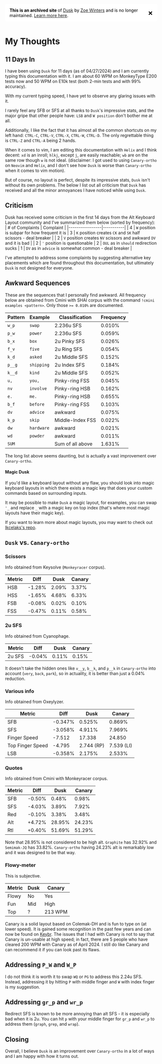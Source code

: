 <div class="collapsible" style="display: inline-flex; align-items: center; justify-content: left; border-radius: 5px; padding: 0px 15px; margin-bottom: 10px; background-color: #ffffffff; color: black;">

  <div style="margin-right: 15px;">
    <b>This is an archived site </b> of <a href="https://luminespire.github.io/dusk/">Dusk</a> by <a href="https://github.com/Aorta3698">Zoe Winters</a> and is no longer maintained. <a href="https://github.com/luminespire/dusk/blob/main/README.md">Learn more here</a>.
  </div>

  <span class="close" style="cursor: pointer; font-size: 24px; font-weight: bold; position: relative;">&times;</span>

</div>

<script>
  const banner = document.querySelector('.collapsible');
  const closeButton = banner.querySelector('.close');

  if (localStorage.getItem('bannerClosed') === 'true') {
    banner.style.display = 'none';
  }

  closeButton.addEventListener('click', (event) => {
    banner.style.display = 'none';
    localStorage.setItem('bannerClosed', 'true');
  });
</script>


# My Thoughts
<!-- toc -->

## 11 Days In
I have been using `Dusk` for 11 days (as of 04/27/2024) and I am currently typing this documentation with it. I am about 60 WPM on MonkeyType E200 tests now and 50 WPM on E10k test (both 2-min tests and with 99% accuracy).

With my current typing speed, I have yet to observe any glaring issues with it. 

I rarely feel any SFB or SFS at all thanks to `Dusk`'s impressive stats, and the major gripe that other people have: `LSB` and `W position` don't bother me at all. 

Additionally, I like the fact that it has almost all the common shortcuts on my left hand: 
`CTRL-C`, `CTRL-V`, `CTRL-X`, `CTRL-W`, `CTRL-D`. The only regrettable thing is `CTRL-Z` and `CTRL-A` being 2 hands.

When it comes to vim, I am editing this documentation with `Helix` and I think decent: `xd` is an inroll; `hlkj`, except `j`, are easily reachable; `wb` are on the same row though `w` is not ideal.  (disclaimer: I got used to using `Canary-ortho` on `Neovim` and `Helix`, and I don't see how `Dusk` is worse than `Canary-ortho` when it comes to vim motion).


But of course, no layout is perfect, despite its impressive stats, `Dusk` isn't without its own problems. The below I list out all criticism that `Dusk` has received and all the minor annoyances I have noticed while using `Dusk`.

## Criticism
Dusk has received some criticism in the first 14 days from the Alt Keyboard Layout community and I've summarized them below (sorted by frequency):
| # of Complaints | Complaint |
|-----------------|-----------|
|       4         | `W` position is subpar for how frequent it is
|       3         | `K` position creates `CK` and `SK` half scissors - deal breaker |
|       2         | `V` position creates `NV` scissors and awkward `DV` and it is bad |
|       2         | `'` position is questionable
|       2         | `OUL` as in `should` redirection sucks
|       1         | `DV` as in `advice` is somewhat common - deal breaker |

I've attempted to address some complaints by suggesting alternative key placements which are found throughout this documentation, but ultimately `Dusk` is not designed for everyone.

## Awkward Sequences
These are the sequences that I personally find awkward.
All frequency below are obtained from Cmini with SHAI corpus
with the command ```!cmini examples <pattern>```. Only those `>= 0.010%` are documented.

| Pattern | Example    | Classification   | Frequency| 
|---------|------------|------------------|----------|
| `w_p`   | `swap`     | 2.236u SFS       | 0.010%   |
| `p_w`   | `power`    | 2.236u SFS       | 0.059%   |
| `b_x`   | `box`      | 2u Pinky SFS     | 0.026%   |
| `f_v`   | `five`     | 2u Ring SFS      | 0.054%   |
| `k_d`   | `asked`    | 2u Middle SFS    | 0.152%   |
| `p__g`  | `shipping` | 2u Index SFS     | 0.184%   |
| `k__d`  | `kind`     | 2u Middle SFS    | 0.052%   |
| `u,`    | `you,`     | Pinky-ring FSS   | 0.045%   |
| `nv`    | `involve`  | Pinky-ring HSB   | 0.162%   |
| `e.`    | `me.`      | Pinky-ring HSB   | 0.655%   |
| `b_f`   | `before`   | Pinky-ring FSS   | 0.103%   |
| `dv`    | `advice`   | awkward          | 0.075%   |
| `k_p`   | `skip`     | Middle-Index FSS | 0.022%   |
| `dw`    | `hardware` | awkward          | 0.021%   |
| `wd`    | `powder`   | awkward          | 0.011%   | 
| `SUM`   |            | Sum of all above | 1.631%   | 

The long list above seems daunting, but is actually a vast improvement over `Canary-ortho`.

#### Magic Dusk
If you'd like a keyboard layout without any flaw, you should look into magic keyboard layouts in which there exists a magic key that does your custom commands based on surrounding inputs.

It may be possible to make `Dusk` a magic layout, for examples, you can swap `'_` and replace `_` with a magic key on top index (that's where most magic layouts have their magic key).

If you want to learn more about magic layouts, you may want to check out [Ikcelaks's repo](https://github.com/Ikcelaks/keyboard_layouts/blob/main/magic_sturdy/magic_sturdy.md).

## `Dusk` vs. `Canary-ortho`

### Scissors
Info obtained from Keysolve (`Monkeyracer` corpus).

| Metric | Diff       | Dusk  | Canary |
|--------|------------|-------|--------|
|  HSB   |  -1.28%    | 2.09% | 3.37%  |
|  HSS   |  -1.65%    | 4.68% | 6.33%  |
|  FSB   |  -0.08%    | 0.02% | 0.10%  |
|  FSS   |  -0.47%    | 0.11% | 0.58%  |

### 2u SFS
Info obtained from Cyanophage.

| Metric    | Diff       | Dusk  | Canary |
|-----------|------------|-------|--------|
|  2u SFS   |  -0.04%    | 0.11% | 0.15%  |

It doesn't take the hidden ones like `v__y`, `b__k`, and `p__k` in `Canary-ortho` into account (`very`, `back`, `park`), so in actuality, it is better than just a 0.04% reduction.

### Various info
Info obtained from Oxeylyzer.

| Metric            | Diff         | Dusk       | Canary     |
|-------------------|--------------|------------|------------|
|  SFB              |  -0.347%     | 0.525%     | 0.869%     |
|  SFS              |  -3.058%     | 4.911%     | 7.969%     |
|  Finger Speed     |  -7.512      | 17.338     | 24.850     |
|  Top Finger Speed |  -4.795      | 2.744 (RP) | 7.539 (LI) |
|  LSB              |  -0.358%     | 2.175%     | 2.533%     |

### Quotes
Info obtained from Cmini with Monkeyracer corpus.

| Metric | Diff       | Dusk   | Canary |
|--------|------------|--------|--------|
|  SFB   |  -0.50%    | 0.48%  | 0.98%  | 
|  SFS   |  -4.03%    | 3.89%  | 7.92%  |
|  Red   |  -0.10%    | 3.38%  | 3.48%  |
|  Alt   |  +4.72%    | 28.95% | 24.23% |
|  Rtl   |  +0.40%    | 51.69% | 51.29% |

Note that 28.95% is not considered to be high alt. `Graphite` has 32.92% and `Semimak-JQ` has 33.82%. `Canary-ortho` having 24.23% alt is remarkably low and it was designed to be that way.

### Flowy-meter
This is subjective.

| Metric | Dusk   | Canary  |
|--------|--------|---------|
| Flowy  | No     | Yes     |
| Fun    | Mid    | High    |
| Top    | ?      | 213 WPM |

Canary is a solid layout based on Colemak-DH and is fun to type on (at lower speed). It is gained some recognition in the past few years and can now be found on [Keybr](https://www.keybr.com/layouts). The issues that I had with Canary is not to say that Canary is un-usable at high speed; in fact, there are 5 people who have cleared 200 WPM with Canary as of April 2024. I still do like Canary and can recommend it if you can look past its flaws.




## Addressing `P_W` and `W_P`
I do not think it is worth it to swap `WQ` or `PG` to address this 2.24u SFS. Instead, addressing it by hitting `P` with middle finger and `W` with index finger is my suggestion.

## Addressing `gr_p` and `wr_p`
Redirect SFS is known to be more annoying than alt SFS - it is especially bad when it is 2u. You can hit `p` with your middle finger for `gr_p` and `wr_p` to address them (`graph`, `grep`, and `wrap`).

## Closing
Overall, I believe `Dusk` is an improvement over `Canary-ortho` in a lot of ways and I am happy with how it turns out.
